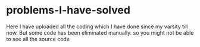 # problems-I-have-solved
Here I have uploaded all the coding which I have done since my varsity till now. But some code has been eliminated manually. so you might not be able to see all the source code

